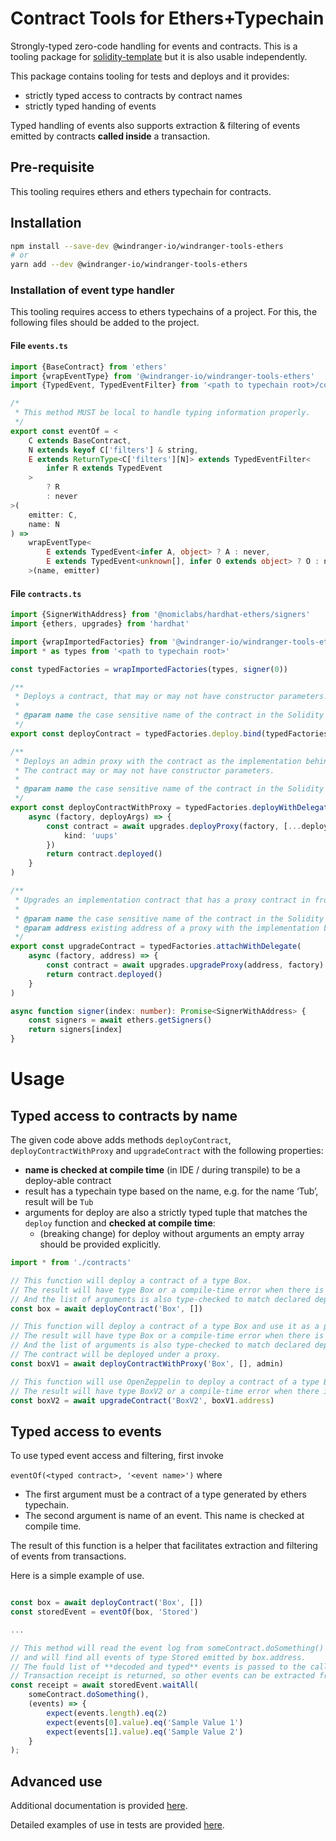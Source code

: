 # Contract Tools for Ethers+Typechain 

Strongly-typed zero-code handling for events and contracts.
This is a tooling package for [solidity-template](https://github.com/windranger-io/windranger-solidity-template) but it is also usable independently.

This package contains tooling for tests and deploys and it provides:
* strictly typed access to contracts by contract names
* strictly typed handing of events

Typed handling of events also supports extraction & filtering of events emitted by contracts **called inside** a transaction.

## Pre-requisite

This tooling requires ethers and ethers typechain for contracts.

## Installation


```bash
npm install --save-dev @windranger-io/windranger-tools-ethers
# or
yarn add --dev @windranger-io/windranger-tools-ethers
```


### Installation of event type handler

This tooling requires access to ethers typechains of a project. For this, the following files should be added to the project.

#### File `events.ts`

```typescript
import {BaseContract} from 'ethers'
import {wrapEventType} from '@windranger-io/windranger-tools-ethers'
import {TypedEvent, TypedEventFilter} from '<path to typechain root>/common'

/*
 * This method MUST be local to handle typing information properly.
 */
export const eventOf = <
    C extends BaseContract,
    N extends keyof C['filters'] & string,
    E extends ReturnType<C['filters'][N]> extends TypedEventFilter<
        infer R extends TypedEvent
    >
        ? R
        : never
>(
    emitter: C,
    name: N
) =>
    wrapEventType<
        E extends TypedEvent<infer A, object> ? A : never,
        E extends TypedEvent<unknown[], infer O extends object> ? O : never
    >(name, emitter)


```

#### File `contracts.ts`

```typescript
import {SignerWithAddress} from '@nomiclabs/hardhat-ethers/signers'
import {ethers, upgrades} from 'hardhat'

import {wrapImportedFactories} from '@windranger-io/windranger-tools-ethers/dist/tools/contract-wrappers'
import * as types from '<path to typechain root>'

const typedFactories = wrapImportedFactories(types, signer(0))

/**
 * Deploys a contract, that may or may not have constructor parameters.
 *
 * @param name the case sensitive name of the contract in the Solidity file.
 */
export const deployContract = typedFactories.deploy.bind(typedFactories)

/**
 * Deploys an admin proxy with the contract as the implementation behind.
 * The contract may or may not have constructor parameters.
 *
 * @param name the case sensitive name of the contract in the Solidity file.
 */
export const deployContractWithProxy = typedFactories.deployWithDelegate(
    async (factory, deployArgs) => {
        const contract = await upgrades.deployProxy(factory, [...deployArgs], {
            kind: 'uups'
        })
        return contract.deployed()
    }
)

/**
 * Upgrades an implementation contract that has a proxy contract in front.
 *
 * @param name the case sensitive name of the contract in the Solidity file.
 * @param address existing address of a proxy with the implementation behind.
 */
export const upgradeContract = typedFactories.attachWithDelegate(
    async (factory, address) => {
        const contract = await upgrades.upgradeProxy(address, factory)
        return contract.deployed()
    }
)

async function signer(index: number): Promise<SignerWithAddress> {
    const signers = await ethers.getSigners()
    return signers[index]
}
```



# Usage

## Typed access to contracts by name

The given code above adds methods `deployContract`, `deployContractWithProxy` and `upgradeContract` with the following properties:

- **name is checked at compile time** (in IDE / during transpile) to be a deploy-able contract
- result has a typechain type based on the name, e.g. for the name ‘Tub’, result will be `Tub`
- arguments for deploy are also a strictly typed tuple that matches the `deploy` function and **checked at compile time**:
    - (breaking change) for deploy without arguments an empty array should be provided explicitly.


```typescript
import * from './contracts'

// This function will deploy a contract of a type Box.
// The result will have type Box or a compile-time error when there is no such contract.
// And the list of arguments is also type-checked to match declared deploy args.
const box = await deployContract('Box', [])

// This function will deploy a contract of a type Box and use it as a proxy implementation.
// The result will have type Box or a compile-time error when there is no such contract.
// And the list of arguments is also type-checked to match declared deploy args.
// The contract will be deployed under a proxy.
const boxV1 = await deployContractWithProxy('Box', [], admin)

// This function will use OpenZeppelin to deploy a contract of a type BoxV2 and use it as a new implementation for the given proxy.
// The result will have type BoxV2 or a compile-time error when there is no such contract.
const boxV2 = await upgradeContract('BoxV2', boxV1.address)

```

## Typed access to events

To use typed event access and filtering, first invoke 

`eventOf(<typed contract>, '<event name>')` where

* The first argument must be a contract of a type generated by ethers typechain.
* The second argument is name of an event. This name is checked at compile time.

The result of this function is a helper that facilitates extraction and filtering of events from transactions.

Here is a simple example of use.

```typescript

const box = await deployContract('Box', [])
const storedEvent = eventOf(box, 'Stored')

...

// This method will read the event log from someContract.doSomething() transaction
// and will find all events of type Stored emitted by box.address.
// The fould list of **decoded and typed** events is passed to the callback.
// Transaction receipt is returned, so other events can be extracted from the same call.
const receipt = await storedEvent.waitAll(
    someContract.doSomething(), 
    (events) => {
        expect(events.length).eq(2)
        expect(events[0].value).eq('Sample Value 1')
        expect(events[1].value).eq('Sample Value 2')
    }
);

```

## Advanced use

Additional documentation is provided [here](./Events.md).

Detailed examples of use in tests are provided [here](https://github.com/windranger-io/windranger-solidity-template/blob/framework/adv-sizer/test/events.test.ts).
